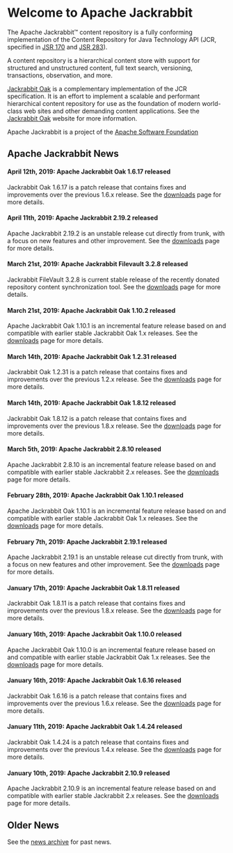 <!--
   Licensed to the Apache Software Foundation (ASF) under one or more
   contributor license agreements.  See the NOTICE file distributed with
   this work for additional information regarding copyright ownership.
   The ASF licenses this file to You under the Apache License, Version 2.0
   (the "License"); you may not use this file except in compliance with
   the License.  You may obtain a copy of the License at

       http://www.apache.org/licenses/LICENSE-2.0

   Unless required by applicable law or agreed to in writing, software
   distributed under the License is distributed on an "AS IS" BASIS,
   WITHOUT WARRANTIES OR CONDITIONS OF ANY KIND, either express or implied.
   See the License for the specific language governing permissions and
   limitations under the License.
-->

Welcome to Apache Jackrabbit
============================

The Apache Jackrabbit™ content repository is a fully conforming implementation 
of the Content Repository for Java Technology API (JCR, specified in 
[JSR 170](http://jcp.org/en/jsr/detail?id=170) and [JSR 283](http://jcp.org/en/jsr/detail?id=283)).

A content repository is a hierarchical content store with support for
structured and unstructured content, full text search, versioning,
transactions, observation, and more.

[Jackrabbit Oak](/oak) is a complementary implementation of the JCR specification. 
It is an effort to implement a scalable and performant hierarchical content 
repository for use as the foundation of modern world-class web sites and 
other demanding content applications. See the [Jackrabbit Oak](/oak) website for 
more information.

Apache Jackrabbit is a project of the [Apache Software Foundation](http://www.apache.org/)

## Apache Jackrabbit News

#### April 12th, 2019: Apache Jackrabbit Oak 1.6.17 released
Jackrabbit Oak 1.6.17 is a patch release that contains fixes and
improvements over the previous 1.6.x release. See the
[downloads](downloads.html#oak1.6) page for more details.

#### April 11th, 2019: Apache Jackrabbit 2.19.2 released
Apache Jackrabbit 2.19.2 is an unstable release cut directly from trunk, with a
focus on new features and other improvement. See the
[downloads](downloads.html#v2.19) page for more details.

#### March 21st, 2019: Apache Jackrabbit Filevault 3.2.8 released
Jackrabbit FileVault 3.2.8 is current stable release of the recently
donated repository content synchronization tool.  See the
[downloads](downloads.html#vlt) page for more details.

#### March 21st, 2019: Apache Jackrabbit Oak 1.10.2 released
Apache Jackrabbit Oak 1.10.1 is an incremental feature release based
on and compatible with earlier stable Jackrabbit Oak 1.x releases.
See the [downloads](downloads.html#oak1.10) page for more details.

#### March 14th, 2019: Apache Jackrabbit Oak 1.2.31 released
Jackrabbit Oak 1.2.31 is a patch release that contains fixes and
improvements over the previous 1.2.x release. See the
[downloads](downloads.html#oak1.2) page for more details.

#### March 14th, 2019: Apache Jackrabbit Oak 1.8.12 released
Jackrabbit Oak 1.8.12 is a patch release that contains fixes and
improvements over the previous 1.8.x release.  See the
[downloads](downloads.html#oak1.8) page for more details.

#### March 5th, 2019: Apache Jackrabbit 2.8.10 released
Apache Jackrabbit 2.8.10 is an incremental feature release based on
and compatible with earlier stable Jackrabbit 2.x releases. See the
[downloads](downloads.html#v2.8) page for more details.

#### February 28th, 2019: Apache Jackrabbit Oak 1.10.1 released
Apache Jackrabbit Oak 1.10.1 is an incremental feature release based
on and compatible with earlier stable Jackrabbit Oak 1.x releases.
See the [downloads](downloads.html#oak1.10) page for more details.

#### February 7th, 2019: Apache Jackrabbit 2.19.1 released
Apache Jackrabbit 2.19.1 is an unstable release cut directly from trunk, with a
focus on new features and other improvement. See the
[downloads](downloads.html#v2.19) page for more details.

#### January 17th, 2019: Apache Jackrabbit Oak 1.8.11 released
Jackrabbit Oak 1.8.11 is a patch release that contains fixes and
improvements over the previous 1.8.x release.  See the
[downloads](downloads.html#oak1.8) page for more details.

#### January 16th, 2019: Apache Jackrabbit Oak 1.10.0 released
Apache Jackrabbit Oak 1.10.0 is an incremental feature release based
on and compatible with earlier stable Jackrabbit Oak 1.x releases.
See the [downloads](downloads.html#oak1.10) page for more details.

#### January 16th, 2019: Apache Jackrabbit Oak 1.6.16 released
Jackrabbit Oak 1.6.16 is a patch release that contains fixes and
improvements over the previous 1.6.x release. See the
[downloads](downloads.html#oak1.6) page for more details.

#### January 11th, 2019: Apache Jackrabbit Oak 1.4.24 released
Jackrabbit Oak 1.4.24 is a patch release that contains fixes and
improvements over the previous 1.4.x release.  See the
[downloads](downloads.html#oak1.4) page for more details.

#### January 10th, 2019: Apache Jackrabbit 2.10.9 released
Apache Jackrabbit 2.10.9 is an incremental feature release based on
and compatible with earlier stable Jackrabbit 2.x releases. See the
[downloads](downloads.html#v2.10) page for more details.

Older News
----------

See the [news archive](news-archive.html) for past news.





